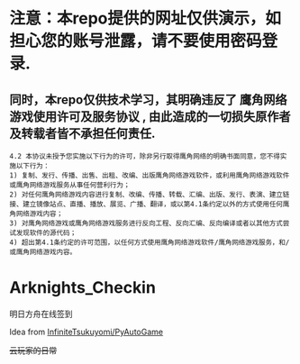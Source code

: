 # 注意：本repo提供的网址仅供演示，如担心您的账号泄露，请不要使用密码登录.

## 同时，本repo仅供技术学习，其明确违反了 鹰角网络游戏使用许可及服务协议 , 由此造成的一切损失原作者及转载者皆不承担任何责任.
    4.2 本协议未授予您实施以下行为的许可，除非另行取得鹰角网络的明确书面同意，您不得实施以下行为：
    1) 复制、发行、传播、出售、出租、改编、出版鹰角网络游戏软件，或利用鹰角网络游戏软件或鹰角网络游戏服务从事任何营利行为；
    2) 对任何鹰角网络游戏内容进行复制、改编、传播、转载、汇编、出版、发行、表演、建立链接、建立镜像站点、直播、播放、展览、广播、翻译，或以第4.1条约定以外的方式使用任何鹰角网络游戏内容；
    3) 对鹰角网络游戏或鹰角网络游戏服务进行反向工程、反向汇编、反向编译或者以其他方式尝试发现软件的源代码；
    4) 超出第4.1条约定的许可范围，以任何方式使用鹰角网络游戏软件/鹰角网络游戏服务，和/或鹰角网络游戏内容。


# Arknights_Checkin
明日方舟在线签到

Idea from [InfiniteTsukuyomi/PyAutoGame](https://github.com/InfiniteTsukuyomi/PyAutoGame "InfiniteTsukuyomi/PyAutoGame")

~~云玩家的日常~~
